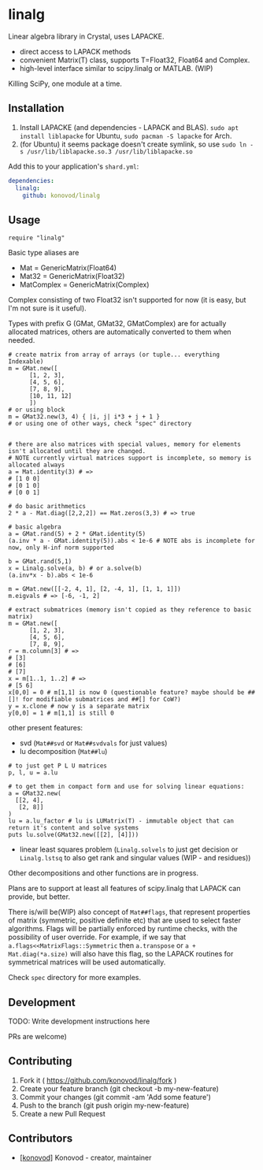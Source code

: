 # linalg
Linear algebra library in Crystal, uses LAPACKE.
- direct access to LAPACK methods
- convenient Matrix(T) class, supports T=Float32, Float64 and Complex.
- high-level interface similar to scipy.linalg or MATLAB. (WIP)

Killing SciPy, one module at a time.

## Installation

1. Install LAPACKE (and dependencies - LAPACK and BLAS). `sudo apt install liblapacke` for Ubuntu, `sudo pacman -S lapacke` for Arch.
2. (for Ubuntu) it seems package doesn't create symlink, so use `sudo ln -s /usr/lib/liblapacke.so.3 /usr/lib/liblapacke.so`

Add this to your application's `shard.yml`:

```yaml
dependencies:
  linalg:
    github: konovod/linalg
```

## Usage

```crystal
require "linalg"
```
Basic type aliases are 
- Mat = GenericMatrix(Float64)
- Mat32 = GenericMatrix(Float32)
- MatComplex = GenericMatrix(Complex)

Complex consisting of two Float32 isn't supported for now (it is easy, but I'm not sure is it useful).

Types with prefix G (GMat, GMat32, GMatComplex) are for actually allocated matrices, 
others are automatically converted to them when needed.

```crystal
# create matrix from array of arrays (or tuple... everything Indexable)
m = GMat.new([ 
      [1, 2, 3],
      [4, 5, 6], 
      [7, 8, 9],
      [10, 11, 12]
      ])
# or using block
m = GMat32.new(3, 4) { |i, j| i*3 + j + 1 }
# or using one of other ways, check "spec" directory


# there are also matrices with special values, memory for elements isn't allocated until they are changed.
# NOTE currently virtual matrices support is incomplete, so memory is allocated always
a = Mat.identity(3) # =>
# [1 0 0]
# [0 1 0]
# [0 0 1]

# do basic arithmetics
2 * a - Mat.diag([2,2,2]) == Mat.zeros(3,3) # => true

# basic algebra
a = GMat.rand(5) + 2 * GMat.identity(5) 
(a.inv * a - GMat.identity(5)).abs < 1e-6 # NOTE abs is incomplete for now, only H-inf norm supported

b = GMat.rand(5,1)
x = Linalg.solve(a, b) # or a.solve(b)
(a.inv*x - b).abs < 1e-6

m = GMat.new([[-2, 4, 1], [2, -4, 1], [1, 1, 1]])
m.eigvals # => [-6, -1, 2]

# extract submatrices (memory isn't copied as they reference to basic matrix)
m = GMat.new([ 
      [1, 2, 3],
      [4, 5, 6], 
      [7, 8, 9],
r = m.column[3] # =>
# [3]
# [6]
# [7]
x = m[1..1, 1..2] # =>
# [5 6]
x[0,0] = 0 # m[1,1] is now 0 (questionable feature? maybe should be ##[]! for modifiable submatrices and ##[] for CoW?)
y = x.clone # now y is a separate matrix
y[0,0] = 1 # m[1,1] is still 0

```
other present features:

- svd (`Mat##svd` or `Mat##svdvals` for just values)
- lu decomposition (`Mat##lu`)
```crystal
# to just get P L U matrices
p, l, u = a.lu

# to get them in compact form and use for solving linear equations:
a = GMat32.new(
  [[2, 4],
   [2, 8]]
)
lu = a.lu_factor # lu is LUMatrix(T) - immutable object that can return it's content and solve systems
puts lu.solve(GMat32.new([[2], [4]]))
```

- linear least squares problem (`Linalg.solvels` to just get decision or `Linalg.lstsq` to also get rank and singular values (WIP - and residues))

Other decompositions and other functions are in progress. 

Plans are to support at least all features of scipy.linalg that LAPACK can provide, but better.

There is/will be(WIP) also concept of `Mat##flags`, that represent properties of matrix (symmetric, positive definite etc) that are used to select faster algorithms. Flags will be partially enforced by runtime checks, with the possibility of user override. For example, if we say that `a.flags<<MatrixFlags::Symmetric` then `a.transpose` or `a + Mat.diag(*a.size)` will also have this flag, so the LAPACK routines for symmetrical matrices will be used automatically.


Check `spec` directory for more examples.
## Development

TODO: Write development instructions here

PRs are welcome)

## Contributing

1. Fork it ( https://github.com/konovod/linalg/fork )
2. Create your feature branch (git checkout -b my-new-feature)
3. Commit your changes (git commit -am 'Add some feature')
4. Push to the branch (git push origin my-new-feature)
5. Create a new Pull Request


## Contributors

- [[konovod]](https://github.com/konovod) Konovod - creator, maintainer
